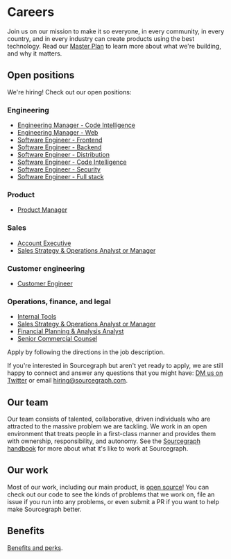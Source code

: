 # Careers

Join us on our mission to make it so everyone, in every community, in every country, and in every industry can create products using the best technology. Read our [Master Plan](https://about.sourcegraph.com/plan) to learn more about what we're building, and why it matters.

## Open positions

We're hiring! Check out our open positions:

### Engineering

- [Engineering Manager - Code Intelligence](../handbook/engineering/hiring/engineering-manager-code-intelligence.md)
- [Engineering Manager - Web](../handbook/engineering/hiring/engineering-manager-web.md)
- [Software Engineer - Frontend](../handbook/engineering/hiring/software-engineer-frontend.md)
- [Software Engineer - Backend](../handbook/engineering/hiring/software-engineer-backend.md)
- [Software Engineer - Distribution](../handbook/engineering/hiring/software-engineer-distribution.md)
- [Software Engineer - Code Intelligence](../handbook/engineering/hiring/software-engineer-code-intelligence.md)
- [Software Engineer - Security](../handbook/engineering/hiring/software-engineer-security.md)
- [Software Engineer - Full stack](../handbook/engineering/hiring/software-engineer-full-stack.md)

### Product

- [Product Manager](../handbook/product/roles/product_manager.md)

### Sales

- [Account Executive](../handbook/sales/roles/account_executive.md)
- [Sales Strategy & Operations Analyst or Manager](../handbook/bizops/roles/gtm_sales_operations.md)

### Customer engineering

- [Customer Engineer](../handbook/ce/roles/customer_engineer.md)

### Operations, finance, and legal

- [Internal Tools](../handbook/bizops/roles/internal_tools.md)
- [Sales Strategy & Operations Analyst or Manager](../handbook/bizops/roles/gtm_sales_operations.md)
- [Financial Planning & Analysis Analyst](../handbook/bizops/roles/financial_planning_analysis.md)
- [Senior Commercial Counsel](../handbook/bizops/roles/senior_commercial_counsel.md)

Apply by following the directions in the job description.

If you're interested in Sourcegraph but aren't yet ready to apply, we are still happy to connect and answer any questions that you might have: [DM us on Twitter](https://twitter.com/srcgraph) or email hiring@sourcegraph.com.

## Our team

Our team consists of talented, collaborative, driven individuals who are attracted to the massive problem we are tackling. We work in an open environment that treats people in a first-class manner and provides them with ownership, responsibility, and autonomy. See the [Sourcegraph handbook](https://about.sourcegraph.com/handbook) for more about what it's like to work at Sourcegraph.

## Our work

Most of our work, including our main product, is [open source](https://github.com/sourcegraph)! You can check out our code to see the kinds of problems that we work on, file an issue if you run into any problems, or even submit a PR if you want to help make Sourcegraph better.

## Benefits

[Benefits and perks](../handbook/people-ops/benefits-and-perks.md).
